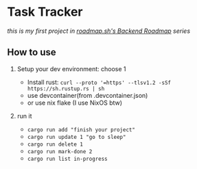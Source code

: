 # Task Tracker

*this is my first project in [roadmap.sh's Backend Roadmap](https://roadmap.sh/projects/task-tracker) series*

## How to use

1. Setup your dev environment: choose 1
    - Install rust: `curl --proto '=https' --tlsv1.2 -sSf https://sh.rustup.rs | sh`
    - use devcontainer(from .devcontainer.json)
    - or use nix flake (I use NixOS btw)

2. run it
    - `cargo run add "finish your project"`
    - `cargo run update 1 "go to sleep"`
    - `cargo run delete 1`
    - `cargo run mark-done 2`
    - `cargo run list in-progress`
